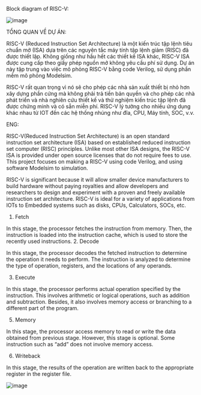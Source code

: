 Block diagram of RISC-V:

![image](https://github.com/AnhDuy0106/RISC-V/assets/126902854/98ba0c6f-751c-4f60-921b-63b1178f4493)
                              
TỔNG QUAN VỀ DỰ ÁN:

RISC-V (Reduced Instruction Set Architecture) là một kiến trúc tập lệnh tiêu chuẩn mở (ISA) dựa trên các nguyên tắc máy tính tập lệnh giảm (RISC) đã được thiết lập. Không giống như hầu hết các thiết kế ISA khác, RISC-V ISA được cung cấp theo giấy phép nguồn mở không yêu cầu phí sử dụng. Dự án này tập trung vào việc mô phỏng RISC-V bằng code Verilog, sử dụng phần mềm mô phỏng Modelsim.

RISC-V rất quan trọng vì nó sẽ cho phép các nhà sản xuất thiết bị nhỏ hơn xây dựng phần cứng mà không phải trả tiền bản quyền và cho phép các nhà phát triển và nhà nghiên cứu thiết kế và thử nghiệm kiến trúc tập lệnh đã được chứng minh và có sẵn miễn phí. RISC-V lý tưởng cho nhiều ứng dụng khác nhau từ IOT đến các hệ thống nhúng như đĩa, CPU, Máy tính, SOC, v.v.

ENG:

RISC-V(Reduced Instruction Set Architecture) is an open standard instruction set architecture (ISA) based on established reduced instruction set computer (RISC) principles. Unlike most other ISA designs, the RISC-V ISA is provided under open source licenses that do not require fees to use. This project focuses on making a RISC-V using code Verilog, and using software Modelsim to simulation.

RISC-V is significant because it will allow smaller device manufacturers to build hardware without paying royalties and allow developers and researchers to design and experiment with a proven and freely available instruction set architecture. RISC-V is ideal for a variety of applications from IOTs to Embedded systems such as disks, CPUs, Calculators, SOCs, etc.


1. Fetch
   
In this stage, the processor fetches the instruction from memory. Then, the
instruction is loaded into the instruction cache, which is used to store the
recently used instructions.
2. Decode

In this stage, the processor decodes the fetched instruction to determine the
operation it needs to perform. The instruction is analyzed to determine the
type of operation, registers, and the locations of any operands.

3. Execute

In this stage, the processor performs actual operation specified by the
instruction. This involves arithmetic or logical operations, such as addition
and subtraction. Besides, it also involves memory access or branching to a
different part of the program.

5. Memory
   
In this stage, the processor access memory to read or write the data obtained
from previous stage. However, this stage is optional. Some instruction such
as “add” does not involve memory access.

6. Writeback
   
In this stage, the results of the operation are written back to the appropriate
register in the register file. 

![image](https://github.com/AnhDuy0106/RISC-V/assets/126902854/e32975e6-51d5-4d0d-bb05-03b4470eac76)

